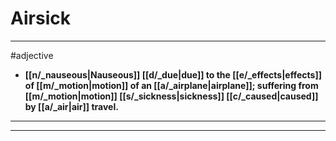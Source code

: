 # Airsick
---
#adjective
- **[[n/_nauseous|Nauseous]] [[d/_due|due]] to the [[e/_effects|effects]] of [[m/_motion|motion]] of an [[a/_airplane|airplane]]; suffering from [[m/_motion|motion]] [[s/_sickness|sickness]] [[c/_caused|caused]] by [[a/_air|air]] travel.**
---
---
